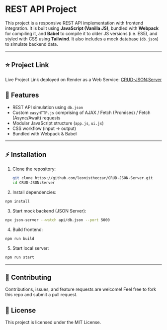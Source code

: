 # REST API Project

This project is a responsive REST API implementation with frontend integration. It is built using **JavaScript (Vanilla JS)**, bundled with **Webpack** for compiling it, and **Babel** to compile it to older JS versions (i.e. ES5), and styled with CSS using **Tailwind**. It also includes a mock database (`db.json`) to simulate backend data.

---

## ⭐ Project Link
Live Project Link deployed on Render as a Web Service: [CRUD-JSON:Server](https://crud-json-server-qapr.onrender.com)
## 🚀 Features

- REST API simulation using `db.json`
- Custom `easyHTTP.js` comprising of  AJAX / Fetch (Promises) / Fetch (Async/Await) requests
- Modular JavaScript structure (`app.js`, `ui.js`)
- CSS workflow (input → output)
- Bundled with Webpack & Babel

---

## ⚡ Installation

1. Clone the repository:

   ```bash
   git clone https://github.com/leonistheczar/CRUD-JSON-Server.git
   cd CRUD-JSON:Server
   
3. Install dependencies:

```bash
npm install
```
3. Start mock backend (JSON Server):
```bash
npx json-server --watch api/db.json --port 5000
```
4. Build frontend:
```bash
npm run build
```
5. Start local server:
```bash
npm run start
```


---

## 🤝 Contributing

Contributions, issues, and feature requests are welcome!
Feel free to fork this repo and submit a pull request.

## 📜 License

This project is licensed under the MIT License.
